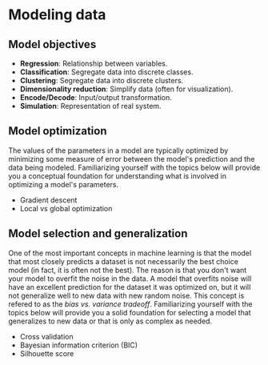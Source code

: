 # Modeling data

## Model objectives
- **Regression**: Relationship between variables.
- **Classification**: Segregate data into discrete classes.
- **Clustering**: Segregate data into discrete clusters.
- **Dimensionality reduction**: Simplify data (often for visualization).
- **Encode/Decode**: Input/output transformation.
- **Simulation**: Representation of real system.

## Model optimization
The values of the parameters in a model are typically optimized by minimizing some measure of error between the model's prediction and the data being modeled. Familiarizing yourself with the topics below will provide you a conceptual foundation for understanding what is involved in optimizing a model's parameters.

- Gradient descent
- Local vs global optimization

## Model selection and generalization
One of the most important concepts in machine learning is that the model that most closely predicts a dataset is not necessarily the best choice model (in fact, it is often not the best). The reason is that you don't want your model to overfit the noise in the data. A model that overfits noise will have an excellent prediction for the dataset it was optimized on, but it will not generalize well to new data with new random noise. This concept is refered to as the *bias vs. variance tradeoff*. Familiarizing yourself with the topics below will provide you a solid foundation for selecting a model that generalizes to new data or that is only as complex as needed.

- Cross validation
- Bayesian information criterion (BIC)
- Silhouette score
